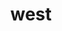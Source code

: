 ---
category: 4-letters
denotation: null
name: west
reference_link: https://www.etymonline.com/word/west
root_language: null
root_name: null
title: west
type: free
word_sums:
- respelling: west
  sum: 'West + '
---